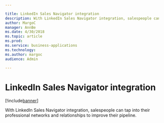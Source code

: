 ```yaml
---

title: LinkedIn Sales Navigator integration
description: With LinkedIn Sales Navigator integration, salespeople can tap into their professional networks and relationships to improve their pipeline.
author: MargoC
manager: AnnBe
ms.date: 4/30/2018
ms.topic: article
ms.prod: 
ms.service: business-applications
ms.technology: 
ms.author: margoc
audience: Admin

---
```

#  LinkedIn Sales Navigator integration




[!include[banner](../../../includes/banner.md)]

With LinkedIn Sales Navigator integration, salespeople can tap into their
professional networks and relationships to improve their pipeline.
